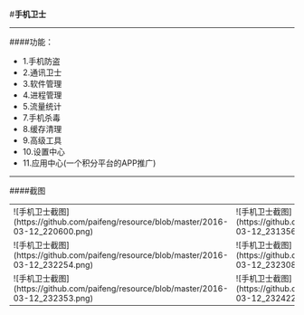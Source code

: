 #__手机卫士__
***
####功能：
- 	1.手机防盗
-	2.通讯卫士
-	3.软件管理
-	4.进程管理
-	5.流量统计
-	7.手机杀毒
-	8.缓存清理
-	9.高级工具
-	10.设置中心
-	11.应用中心(一个积分平台的APP推广)

***
####截图
<table>
	<tr>
		<td>![手机卫士截图](https://github.com/paifeng/resource/blob/master/2016-03-12_220600.png)</td>
		<td>![手机卫士截图](https://github.com/paifeng/resource/blob/master/2016-03-12_231356.png)</td>
		<td>![手机卫士截图](https://github.com/paifeng/resource/blob/master/2016-03-12_232235.png)</td>
	</tr>
	<tr>
		<td>![手机卫士截图](https://github.com/paifeng/resource/blob/master/2016-03-12_232254.png)</td>
		<td>![手机卫士截图](https://github.com/paifeng/resource/blob/master/2016-03-12_232308.png)</td>
		<td>![手机卫士截图](https://github.com/paifeng/resource/blob/master/2016-03-12_232336.png)</td>
	</tr>
	<tr>
		<td>![手机卫士截图](https://github.com/paifeng/resource/blob/master/2016-03-12_232353.png)</td>
		<td>![手机卫士截图](https://github.com/paifeng/resource/blob/master/2016-03-12_232422.png)</td>
		<td>![手机卫士截图](https://github.com/paifeng/resource/blob/master/2016-03-12_232522.png)</td>
	</tr>
</table>
